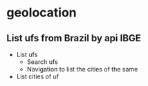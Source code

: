 # geolocation

## List ufs from Brazil by api IBGE

- List ufs
    - Search ufs
    - Navigation to list the cities of the same
- List cities of uf